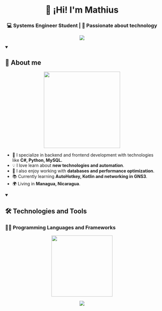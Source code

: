 ## 
<h1 align="center">👋 ¡Hi! I'm Mathius </h1>
<h3 align="center">💻 Systems Engineer Student | 🚀 Passionate about technology</h3>

<p align="center">
  <img src="https://readme-typing-svg.herokuapp.com?size=25&duration=3000&color=blue&center=true&vCenter=true&width=500&lines=Welcome+to+my+profile!+:D;Junior+Developer;Passionate+about+Tech!;Let's+Build+Something+Great!+🚀">
</p>



<details open>
<summary><h2>🌟 About me</h2></summary>  

<p align="center">
  <img src="https://www.datamanagements.in/wp-content/uploads/2022/01/gif.gif" width="250" />
  
  <br>
  
- 🎯 I specialize in backend and frontend development with technologies like **C#, Python, MySQL.**  
- 💡 I love learn about **new technologies and automation**.  
- 🎨 I also enjoy working with **databases and performance optimization**.  
- 📚 Currently learning **AutoHotkey, Kotlin and networking in GNS3**.  
- 🌍 Living in **Managua, Nicaragua**.
</details>

<details open>
<summary><h2>🛠️ Technologies and Tools</h2></summary>
<h3>👨‍💻 Programming Languages and Frameworks</h3>

  <p align="center">
  <img src="https://media3.giphy.com/media/v1.Y2lkPTc5MGI3NjExMDI0ZmVqa3k0YmNtendsZ2p3a2tjejBqYXI0djE4aG0zem9pcm1qdSZlcD12MV9pbnRlcm5hbF9naWZfYnlfaWQmY3Q9Zw/KGhpQ5NMoWKQurlHwI/giphy.gif" width="200" />

  </p>
<div align="center">
  <img src="https://skillicons.dev/icons?i=react,dotnet,python,mysql,git,cs,vscode,kotlin,cpp,html" />
</div>
</details>

  
<!--
**MathiusZamora/MathiusZamora** is a ✨ _special_ ✨ repository because its `README.md` (this file) appears on your GitHub profile.

Here are some ideas to get you started:

- 🔭 I’m currently working on ...
- 🌱 I’m currently learning ...
- 👯 I’m looking to collaborate on ...
- 🤔 I’m looking for help with ...
- 💬 Ask me about ...
- 📫 How to reach me: ...
- 😄 Pronouns: ...
- ⚡ Fun fact: ...
-->
